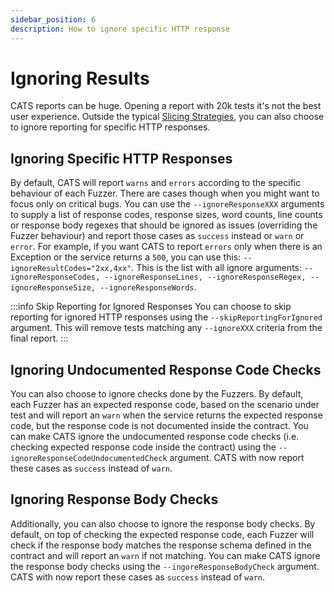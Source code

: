 ```yaml
---
sidebar_position: 6
description: How to ignore specific HTTP response
---
```


# Ignoring Results
CATS reports can be huge. Opening a report with 20k tests it's not the best user experience. 
Outside the typical [Slicing Strategies](slicing-strategies), you can also choose to ignore reporting for specific HTTP responses.

## Ignoring Specific HTTP Responses
By default, CATS will report `warns` and `errors` according to the specific behaviour of each Fuzzer. There are cases though when you might want to focus only on critical bugs.
You can use the `--ignoreResponseXXX` arguments to supply a list of response codes, response sizes, word counts, 
line counts or response body regexes that should be ignored as issues (overriding the Fuzzer behaviour) and report those cases as `success` instead or `warn` or `error`.
For example, if you want CATS to report `errors` only when there is an Exception or the service returns a `500`, you can use this: `--ignoreResultCodes="2xx,4xx"`.
This is the list with all ignore arguments: `--ignoreResponseCodes, --ignoreResponseLines, --ignoreResponseRegex, --ignoreResponseSize, --ignoreResponseWords`.

:::info Skip Reporting for Ignored Responses
You can choose to skip reporting for ignored HTTP responses using the `--skipReportingForIgnored` argument. This will remove tests matching any `--ignoreXXX` criteria from the final report.
:::

## Ignoring Undocumented Response Code Checks
You can also choose to ignore checks done by the Fuzzers. By default, each Fuzzer has an expected response code, based on the scenario under test and will report an `warn` when the service returns the expected response code,
but the response code is not documented inside the contract.
You can make CATS ignore the undocumented response code checks (i.e. checking expected response code inside the contract) using the `--ignoreResponseCodeUndocumentedCheck` argument. CATS with now report these cases as `success` instead of `warn`.

## Ignoring Response Body Checks
Additionally, you can also choose to ignore the response body checks. By default, on top of checking the expected response code, each Fuzzer will check if the response body matches the response schema defined in the contract and will report an `warn` if not matching.
You can make CATS ignore the response body checks using the `--ingoreResponseBodyCheck` argument. CATS with now report these cases as `success` instead of `warn`.
